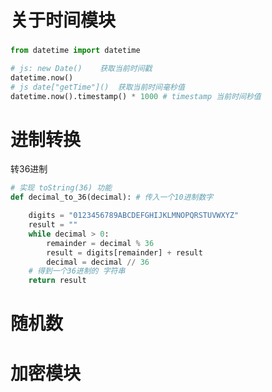 # 关于时间模块

### 

```python
from datetime import datetime

# js: new Date()    获取当前时间戳
datetime.now()  
# js date["getTime"]()  获取当前时间毫秒值
datetime.now().timestamp() * 1000 # timestamp 当前时间秒值


```







# 进制转换

转36进制

```python
# 实现 toString(36) 功能
def decimal_to_36(decimal): # 传入一个10进制数字

    digits = "0123456789ABCDEFGHIJKLMNOPQRSTUVWXYZ"
    result = ""
    while decimal > 0:
        remainder = decimal % 36
        result = digits[remainder] + result
        decimal = decimal // 36
    # 得到一个36进制的 字符串
    return result

```



# 随机数







# 加密模块